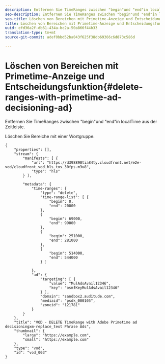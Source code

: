```yaml
---
description: Entfernen Sie TimeRanges zwischen "begin"und "end"in localTime aus der Zeitleiste.
seo-description: Entfernen Sie TimeRanges zwischen "begin"und "end"in localTime aus der Zeitleiste.
seo-title: Löschen von Bereichen mit Primetime-Anzeige und Entscheidungsfunktion
title: Löschen von Bereichen mit Primetime-Anzeige und Entscheidungsfunktion
uuid: efd36a2f-db61-434a-bc2a-50a866f44b33
translation-type: tm+mt
source-git-commit: adef0bbd52ba043f625f38db69366c6d873c586d

---
```



# Löschen von Bereichen mit Primetime-Anzeige und Entscheidungsfunktion{#delete-ranges-with-primetime-ad-decisioning-ad}

Entfernen Sie TimeRanges zwischen &quot;begin&quot;und &quot;end&quot;in localTime aus der Zeitleiste.

Löschen Sie Bereiche mit einer Wortgruppe.

```
{   
    "properties": [],
    "stream": {
        "manifests": [ {
            "url": "https://d398890tia84ty.cloudfront.net/e2e-vod/cloudfront_vod_hls_tos_30fps.m3u8",
            "type": "hls"
        } ],

        "metadata": {
            "time-ranges": {
                "type": "delete",
                "time-range-list": [ {
                    "begin": 0,
                    "end": 20000
                },
                {
                    "begin": 69000,
                    "end": 99000
                },
                {
                    "begin": 251000,
                    "end": 281000
                },
                {
                    "begin": 514000,
                    "end": 544000
                } ]

            },
            "ad": {
                "targeting": [ {
                    "value": "MulAdsAvail12346",
                    "key": "osmfKeyMulAdsAvail12346"
                } ],
                "domain": "sandbox2.auditude.com",
                "mediaid": "psdk_000105",
                "zoneid": "121781"
            }     
        }
    },   
    "title": "VOD - DELETE TimeRange with Adobe Primetime ad decisioningxm-replace_text Phrase Ads",
    "thumbnail": {
        "large": "https://example.com",
        "small": "https://example.com"
    },
    "type": "vod",
    "id": "vod_003"
}
```

